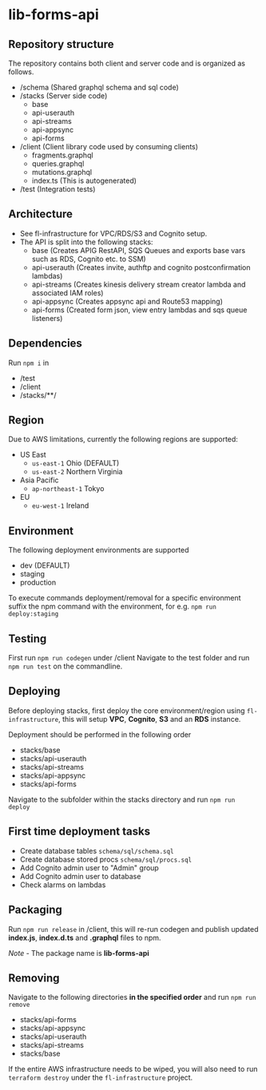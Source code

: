 # lib-forms-api #

## Repository structure
The repository contains both client and server code and is organized as follows.

- /schema (Shared graphql schema and sql code)
- /stacks (Server side code)
    - base
    - api-userauth
    - api-streams
    - api-appsync
    - api-forms
- /client (Client library code used by consuming clients)
    - fragments.graphql
    - queries.graphql
    - mutations.graphql
    - index.ts (This is autogenerated)
- /test (Integration tests)

## Architecture
- See fl-infrastructure for VPC/RDS/S3 and Cognito setup.
- The API is split into the following stacks:
    - base (Creates APIG RestAPI, SQS Queues and exports base vars such as RDS, Cognito etc. to SSM)
    - api-userauth (Creates invite, authftp and cognito postconfirmation lambdas)
    - api-streams (Creates kinesis delivery stream creator lambda and associated IAM roles)
    - api-appsync (Creates appsync api and Route53 mapping)
    - api-forms (Created form json, view entry lambdas and sqs queue listeners)

## Dependencies
Run `npm i` in
- /test
- /client
- /stacks/**/

## Region
Due to AWS limitations, currently the following regions are supported:
- US East
    - `us-east-1` Ohio (DEFAULT)
    - `us-east-2` Northern Virginia
- Asia Pacific
    - `ap-northeast-1` Tokyo
- EU
    - `eu-west-1` Ireland

## Environment
The following deployment environments are supported
- dev (DEFAULT)
- staging
- production

To execute commands deployment/removal for a specific environment suffix the npm command with the environment, for e.g. `npm run deploy:staging`

## Testing
First run `npm run codegen` under /client
Navigate to the test folder and run `npm run test` on the commandline.

## Deploying
Before deploying stacks, first deploy the core environment/region using `fl-infrastructure`, this will setup **VPC**, **Cognito**, **S3** and an **RDS** instance.

Deployment should be performed in the following order
- stacks/base
- stacks/api-userauth
- stacks/api-streams
- stacks/api-appsync
- stacks/api-forms

Navigate to the subfolder within the stacks directory and run `npm run deploy`

## First time deployment tasks
- Create database tables `schema/sql/schema.sql`
- Create database stored procs `schema/sql/procs.sql`
- Add Cognito admin user to "Admin" group
- Add Cognito admin user to database
- Check alarms on lambdas

## Packaging
Run `npm run release` in /client, this will re-run codegen and publish updated **index.js**, **index.d.ts** and **.graphql** files to npm.

*Note* - The package name is **lib-forms-api**

## Removing
Navigate to the following directories **in the specified order** and run `npm run remove`
- stacks/api-forms
- stacks/api-appsync
- stacks/api-userauth
- stacks/api-streams
- stacks/base

If the entire AWS infrastructure needs to be wiped, you will also need to run `terraform destroy` under the `fl-infrastructure` project.